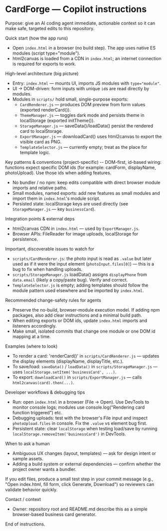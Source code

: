 <!-- Copilot / AI agent instructions for the CardForge project -->
# CardForge — Copilot instructions

Purpose: give an AI coding agent immediate, actionable context so it can make safe, targeted edits to this repository.

Quick start (how the app runs)
- Open `index.html` in a browser (no build step). The app uses native ES modules (script type="module").
- html2canvas is loaded from a CDN in `index.html`; an internet connection is required for exports to work.

High-level architecture (big picture)
- Entry: `index.html` — mounts UI, imports JS modules with `type="module"`.
- UI -> DOM-driven: form inputs with unique `id`s are read directly by modules.
- Modules in `scripts/` hold small, single-purpose exports:
  - `CardRenderer.js` — produces DOM preview from form values (exported renderCard()).
  - `ThemeManager.js` — toggles dark mode and persists theme in localStorage (exported initTheme()).
  - `StorageManager.js` — saveData()/loadData() persist the rendered card to localStorage.
  - `ExportManager.js` — downloadCard() uses html2canvas to export the visible card as PNG.
  - `TemplateSelector.js` — currently empty; treat as the place for template logic.

Key patterns & conventions (project-specific)
-- DOM-first, id-based wiring: functions expect specific DOM ids (for example: cardForm, displayName, photoUpload). Use those ids when adding features.
- No bundler / no npm: keep edits compatible with direct browser module imports and relative paths.
- Small modules, named exports: add new features as small modules and import them in `index.html`'s module script.
- Persisted state: localStorage keys are used directly (see `StorageManager.js` — key `businessCard`).

Integration points & external deps
- html2canvas CDN in `index.html` — used by `ExportManager.js`.
- Browser APIs: FileReader for image uploads, localStorage for persistence.

Important, discoverable issues to watch for
- `scripts/CardRenderer.js`: the photo input is read as `.value` but later used as if it were the input element (`photoInput.files[0]`) — this is a bug to fix when handling uploads.
- `scripts/StorageManager.js` loadData() assigns `displayPhone` from `data.email` (likely a copy/paste bug). Verify and correct.
- `TemplateSelector.js` is empty; adding templates should follow the module pattern used elsewhere and be imported by `index.html`.

Recommended change-safety rules for agents
- Preserve the no-build, browser-module execution model. If adding npm packages, also add clear instructions and a minimal build path.
- When editing exports or DOM ids, update `index.html` imports and listeners accordingly.
- Make small, isolated commits that change one module or one DOM id mapping at a time.

Examples (where to look)
- To render a card: 'renderCard()' in `scripts/CardRenderer.js` — updates the display elements (displayName, displayTitle, etc.).
- To save/load: `saveData()` / `loadData()` in `scripts/StorageManager.js` — uses `localStorage.setItem('businessCard', ...)`.
- To export: `downloadCard()` in `scripts/ExportManager.js` — calls `html2canvas(card).then(...)`.

Developer workflows & debugging tips
- Run: open `index.html` in a browser (File → Open). Use DevTools to monitor console logs; modules use console.log("Rendering card function triggered") etc.
- Debugging uploads: test with the browser's File input and inspect `photoUpload.files` in console. Fix the `.value` vs element bug first.
- Persistent state: clear `localStorage` when testing load/save by running `localStorage.removeItem('businessCard')` in DevTools.

When to ask a human
- Ambiguous UX changes (layout, templates) — ask for design intent or sample assets.
- Adding a build system or external dependencies — confirm whether the project owner wants a bundler.

If you edit files, produce a small test step in your commit message (e.g., "Open index.html, fill form, click Generate, Download") so reviewers can validate behavior quickly.

Contact / context
- Owner: repository root and README.md describe this as a simple browser-based business card generator.

End of instructions.
